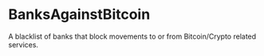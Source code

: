 # BanksAgainstBitcoin
A blacklist of banks that block movements to or from Bitcoin/Crypto related services.
